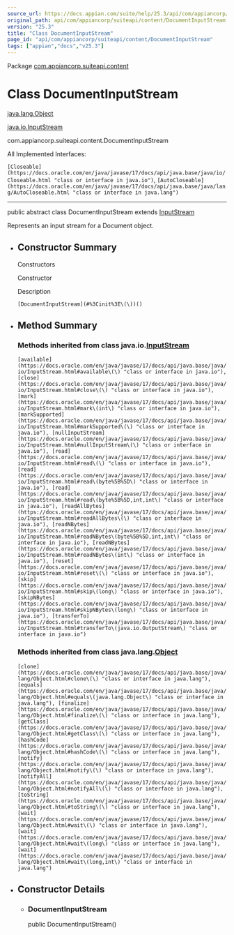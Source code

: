 ```yaml
---
source_url: https://docs.appian.com/suite/help/25.3/api/com/appiancorp/suiteapi/content/DocumentInputStream.html
original_path: api/com/appiancorp/suiteapi/content/DocumentInputStream.html
version: "25.3"
title: "Class DocumentInputStream"
page_id: "api/com/appiancorp/suiteapi/content/DocumentInputStream"
tags: ["appian","docs","v25.3"]
---
```



Package [com.appiancorp.suiteapi.content](package-summary.html)

# Class DocumentInputStream

[java.lang.Object](https://docs.oracle.com/en/java/javase/17/docs/api/java.base/java/lang/Object.html "class or interface in java.lang")

[java.io.InputStream](https://docs.oracle.com/en/java/javase/17/docs/api/java.base/java/io/InputStream.html "class or interface in java.io")

com.appiancorp.suiteapi.content.DocumentInputStream

All Implemented Interfaces:

`[Closeable](https://docs.oracle.com/en/java/javase/17/docs/api/java.base/java/io/Closeable.html "class or interface in java.io")`, `[AutoCloseable](https://docs.oracle.com/en/java/javase/17/docs/api/java.base/java/lang/AutoCloseable.html "class or interface in java.lang")`

* * *

public abstract class DocumentInputStream extends [InputStream](https://docs.oracle.com/en/java/javase/17/docs/api/java.base/java/io/InputStream.html "class or interface in java.io")

Represents an input stream for a Document object.

-   ## Constructor Summary

    Constructors

    Constructor

    Description

    `[DocumentInputStream](#%3Cinit%3E\(\))()`

-   ## Method Summary

    ### Methods inherited from class java.io.[InputStream](https://docs.oracle.com/en/java/javase/17/docs/api/java.base/java/io/InputStream.html "class or interface in java.io")

    `[available](https://docs.oracle.com/en/java/javase/17/docs/api/java.base/java/io/InputStream.html#available\(\) "class or interface in java.io"), [close](https://docs.oracle.com/en/java/javase/17/docs/api/java.base/java/io/InputStream.html#close\(\) "class or interface in java.io"), [mark](https://docs.oracle.com/en/java/javase/17/docs/api/java.base/java/io/InputStream.html#mark\(int\) "class or interface in java.io"), [markSupported](https://docs.oracle.com/en/java/javase/17/docs/api/java.base/java/io/InputStream.html#markSupported\(\) "class or interface in java.io"), [nullInputStream](https://docs.oracle.com/en/java/javase/17/docs/api/java.base/java/io/InputStream.html#nullInputStream\(\) "class or interface in java.io"), [read](https://docs.oracle.com/en/java/javase/17/docs/api/java.base/java/io/InputStream.html#read\(\) "class or interface in java.io"), [read](https://docs.oracle.com/en/java/javase/17/docs/api/java.base/java/io/InputStream.html#read\(byte%5B%5D\) "class or interface in java.io"), [read](https://docs.oracle.com/en/java/javase/17/docs/api/java.base/java/io/InputStream.html#read\(byte%5B%5D,int,int\) "class or interface in java.io"), [readAllBytes](https://docs.oracle.com/en/java/javase/17/docs/api/java.base/java/io/InputStream.html#readAllBytes\(\) "class or interface in java.io"), [readNBytes](https://docs.oracle.com/en/java/javase/17/docs/api/java.base/java/io/InputStream.html#readNBytes\(byte%5B%5D,int,int\) "class or interface in java.io"), [readNBytes](https://docs.oracle.com/en/java/javase/17/docs/api/java.base/java/io/InputStream.html#readNBytes\(int\) "class or interface in java.io"), [reset](https://docs.oracle.com/en/java/javase/17/docs/api/java.base/java/io/InputStream.html#reset\(\) "class or interface in java.io"), [skip](https://docs.oracle.com/en/java/javase/17/docs/api/java.base/java/io/InputStream.html#skip\(long\) "class or interface in java.io"), [skipNBytes](https://docs.oracle.com/en/java/javase/17/docs/api/java.base/java/io/InputStream.html#skipNBytes\(long\) "class or interface in java.io"), [transferTo](https://docs.oracle.com/en/java/javase/17/docs/api/java.base/java/io/InputStream.html#transferTo\(java.io.OutputStream\) "class or interface in java.io")`

    ### Methods inherited from class java.lang.[Object](https://docs.oracle.com/en/java/javase/17/docs/api/java.base/java/lang/Object.html "class or interface in java.lang")

    `[clone](https://docs.oracle.com/en/java/javase/17/docs/api/java.base/java/lang/Object.html#clone\(\) "class or interface in java.lang"), [equals](https://docs.oracle.com/en/java/javase/17/docs/api/java.base/java/lang/Object.html#equals\(java.lang.Object\) "class or interface in java.lang"), [finalize](https://docs.oracle.com/en/java/javase/17/docs/api/java.base/java/lang/Object.html#finalize\(\) "class or interface in java.lang"), [getClass](https://docs.oracle.com/en/java/javase/17/docs/api/java.base/java/lang/Object.html#getClass\(\) "class or interface in java.lang"), [hashCode](https://docs.oracle.com/en/java/javase/17/docs/api/java.base/java/lang/Object.html#hashCode\(\) "class or interface in java.lang"), [notify](https://docs.oracle.com/en/java/javase/17/docs/api/java.base/java/lang/Object.html#notify\(\) "class or interface in java.lang"), [notifyAll](https://docs.oracle.com/en/java/javase/17/docs/api/java.base/java/lang/Object.html#notifyAll\(\) "class or interface in java.lang"), [toString](https://docs.oracle.com/en/java/javase/17/docs/api/java.base/java/lang/Object.html#toString\(\) "class or interface in java.lang"), [wait](https://docs.oracle.com/en/java/javase/17/docs/api/java.base/java/lang/Object.html#wait\(\) "class or interface in java.lang"), [wait](https://docs.oracle.com/en/java/javase/17/docs/api/java.base/java/lang/Object.html#wait\(long\) "class or interface in java.lang"), [wait](https://docs.oracle.com/en/java/javase/17/docs/api/java.base/java/lang/Object.html#wait\(long,int\) "class or interface in java.lang")`

-   ## Constructor Details

    -   ### DocumentInputStream

        public DocumentInputStream()